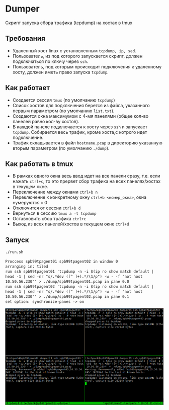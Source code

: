 # Dumper
Скрипт запуска сбора трафика (tcpdump) на хостах в tmux

## Требования
* Удаленный хост linux с установленным `tcpdump, ip, sed`.
* Пользователь, из под которого запускается скрипт, должен подключаться по ключу через `ssh`.
* Пользователь, под которым происходит подключения к удаленному хосту, должен иметь право запуска `tcpdump`.
## Как работает
* Создается сессия `tmux` (по умолчанию `tcpdump`)
* Список хостов для подключения берется из файла, указанного первым параметром (по умолчанию `list.txt`).
* Создаются окна максимумом с 4-мя панелями (общее кол-во панелей равно кол-ву хостов).
* В каждой панеле подключается к хосту через `ssh` и запускает `tcpdump`. Собирается весь трафик, кроме хоста,с котрого идет подключение.
* Трафик складывается в файл `hostname.pcap` в директорию указанную вторым параметром (по умолчанию `./dump`).
## Как работать в tmux
* В рамках одного окна весь ввод идет на все панели сразу, т.е. если нажать `ctrl+c`, то это прервет сбор трафика на всех панелях/хостах в текущем окне.
* Переключение между окнами `ctrl+b n`
* Переключение к конкретному окну `ctrl+b <номер_окна>`, окна нумеруются с 0
* Отключится от сессии `ctrl+b d`
* Вернуться в сессию `tmux a -t tcpdump`
* Оставновить сбор трафика `ctrl+c`
* Выход из всех панелей/хостов в текущем окне `ctrl+d`

## Запуск
```shell
./run.sh
```
```
Proccess spb99tpagent01 spb99tpagent02 in window 0
arranging in: tiled
run ssh spb99tpagent01 'tcpdump -n -i $(ip ro show match default | head -1 | sed -nr "s/.*dev ([^ ]+).*/\1/p") -w - -f "not host 10.50.56.230"' > ./dump/spb99tpagent01.pcap in pane 0.0
run ssh spb99tpagent02 'tcpdump -n -i $(ip ro show match default | head -1 | sed -nr "s/.*dev ([^ ]+).*/\1/p") -w - -f "not host 10.50.56.230"' > ./dump/spb99tpagent02.pcap in pane 0.1
set option: synchronize-panes -> on

```
![screenhost tmux with four panes](docs/tmux4.png "Экран после успешного запуска")